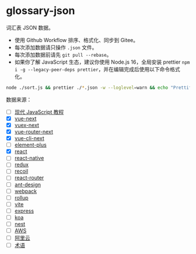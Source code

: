 # glossary-json

词汇表 JSON 数据。

- 使用 Github Workflow 排序、格式化、同步到 Gitee。
- 每次添加数据请只操作 `.json` 文件。
- 每次添加数据前请先 `git pull --rebase`。
- 如果你了解 JavaScript 生态，建议你使用 Node.js 16，全局安装 prettier `npm i -g --legacy-peer-deps prettier`，并在编辑完成后使用以下命令格式化。

```sh
node ./sort.js && prettier ./*.json -w --loglevel=warn && echo "Prettify succeeded."
```

数据来源：

- [ ] [现代 JavaScript 教程](https://zh.javascript.info/)
- [x] [vue-next](https://v3.cn.vuejs.org/)
- [x] [vuex-next](https://next.vuex.vuejs.org/zh/)
- [x] [vue-router-next](https://next.router.vuejs.org/zh/)
- [x] [vue-cli-next](https://next.cli.vuejs.org/zh)
- [ ] [element-plus](https://element-plus.gitee.io/zh-CN/)
- [x] [react](https://zh-hans.reactjs.org/)
- [ ] [react-native](https://reactnative.cn/)
- [ ] [redux](https://cn.redux.js.org/)
- [ ] [recoil](https://recoiljs.org/zh-hans/)
- [ ] [react-router](https://react-router.docschina.org/)
- [ ] [ant-design](https://ant.design/)
- [ ] [webpack](https://webpack.docschina.org/)
- [ ] [rollup](https://rollup.docschina.org/guide/zh/)
- [ ] [vite](https://cn.vitejs.dev/)
- [ ] [express](https://expressjs.com/zh-cn/)
- [ ] [koa](https://koa.bootcss.com/)
- [ ] [nest](https://docs.nestjs.cn/)
- [ ] [AWS](https://aws.amazon.com/)
- [ ] [阿里云](https://cn.aliyun.com/)
- [ ] [术语](https://www.termonline.cn/index)
